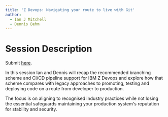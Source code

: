 ```yaml
---
title: 'Z Devops: Navigating your route to live with Git'
author:
  - Ian J Mitchell
  - Dennis Behm
---
```


# Session Description

Submit [here](https://sessionize.com/gs-uk-november-2025/).

In this session Ian and Dennis will recap the recommended branching scheme and CI/CD pipeline support for IBM Z Devops 
and explore how that scheme compares with legacy approaches to promoting, testing and deploying
code on a route from developer to production.

The focus is on aligning to recognised industry practices while not losing the essential 
safeguards maintaining your production system's reputation for stability and security.
